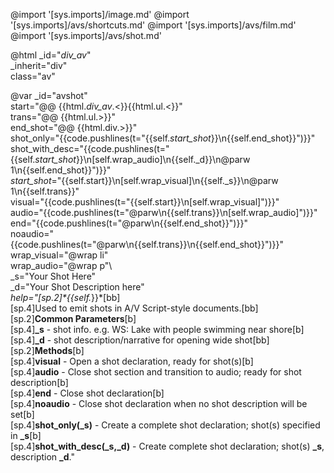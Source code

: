 @import '[sys.imports]/image.md'
@import '[sys.imports]/avs/shortcuts.md'
@import '[sys.imports]/avs/film.md'
@import '[sys.imports]/avs/shot.md'

@html _id="_div_av_" \
      _inherit="div" \
      class="av"

@var _id="avshot" \
          start="@@ {{html._div_av_.<}}{{html.ul.<}}" \
          trans="@@ {{html.ul.>}}" \
          end_shot="@@ {{html.div.>}}" \
          shot_only="{{code.pushlines(t=\"{{self._start_shot_}}\n{{self.end_shot}}\")}}"\
          shot_with_desc="{{code.pushlines(t=\"{{self._start_shot_}}\n[self.wrap_audio]\n{{self._d}}\n@parw 1\n{{self.end_shot}}\")}}"\
          _start_shot_="{{self.start}}\n[self.wrap_visual]\n{{self._s}}\n@parw 1\n{{self.trans}}"\
          visual="{{code.pushlines(t=\"{{self.start}}\n[self.wrap_visual]\")}}"\
          audio="{{code.pushlines(t=\"@parw\n{{self.trans}}\n[self.wrap_audio]\")}}"\
          end="{{code.pushlines(t=\"@parw\n{{self.end_shot}}\")}}"\
          noaudio="{{code.pushlines(t=\"@parw\n{{self.trans}}\n{{self.end_shot}}\")}}"\
          wrap_visual="@wrap li"\
          wrap_audio="@wrap p"\      
          _s="Your Shot Here"\
          _d="Your Shot Description here"\
          _help="[sp.2]*{{self._}}*[bb]\
[sp.4]Used to emit shots in A/V Script-style documents.[bb]\
[sp.2]**Common Parameters**[b]\
[sp.4]**_s** - shot info. e.g. WS: Lake with people swimming near shore[b]\
[sp.4]**_d** - shot description/narrative for opening wide shot[bb]\
[sp.2]**Methods**[b]\
[sp.4]**visual** - Open a shot declaration, ready for shot(s)[b]\
[sp.4]**audio** - Close shot section and transition to audio; ready for shot description[b]\
[sp.4]**end** - Close shot declaration[b]\
[sp.4]**noaudio** - Close shot declaration when no shot description will be set[b]\
[sp.4]**shot_only(_s)** - Create a complete shot declaration; shot(s) specified in **_s**[b]\
[sp.4]**shot_with_desc(_s,_d)** - Create complete shot declaration; shot(s) **_s**, description **_d**."

